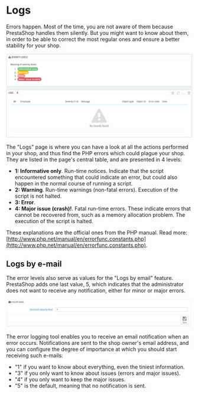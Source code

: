 # Logs

Errors happen. Most of the time, you are not aware of them because PrestaShop handles them silently. But you might want to know about them, in order to be able to correct the most regular ones and ensure a better stability for your shop.

![](<../../../.gitbook/assets/43417626 (4) (2) (3).png>)

The "Logs" page is where you can have a look at all the actions performed in your shop, and thus find the PHP errors which could plague your shop. They are listed in the page's central table, and are presented in 4 levels:

* **1: Informative only**. Run-time notices. Indicate that the script encountered something that could indicate an error, but could also happen in the normal course of running a script.
* **2: Warning**. Run-time warnings (non-fatal errors). Execution of the script is not halted.
* **3: Error**.
* **4: Major issue (crash)!**. Fatal run-time errors. These indicate errors that cannot be recovered from, such as a memory allocation problem. The execution of the script is halted.

These explanations are the official ones from the PHP manual. Read more: [http://www.php.net/manual/en/errorfunc.constants.php](http://www.php.net/manual/en/errorfunc.constants.php).

## Logs by e-mail <a href="#logs-logsbye-mail" id="logs-logsbye-mail"></a>

The error levels also serve as values for the "Logs by email" feature.\
PrestaShop adds one last value, 5, which indicates that the administrator does not want to receive any notification, either for minor or major errors.

![](<../../../.gitbook/assets/23789888 (4) (4) (1).png>)

The error logging tool enables you to receive an email notification when an error occurs. Notifications are sent to the shop owner's email address, and you can configure the degree of importance at which you should start receiving such e-mails:

* "1" if you want to know about everything, even the tiniest information.
* "3" if you only want to know about issues (errors and major issues).
* "4" if you only want to keep the major issues.
* "5" is the default, meaning that no notification is sent.
